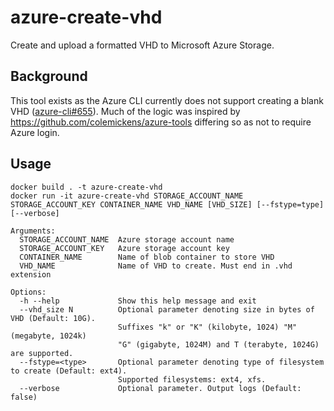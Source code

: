 # azure-create-vhd

Create and upload a formatted VHD to Microsoft Azure Storage.

## Background

This tool exists as the Azure CLI currently does not support creating a blank VHD ([azure-cli#655](https://github.com/Azure/azure-cli/issues/655)). Much of the logic was inspired by https://github.com/colemickens/azure-tools differing so as not to require Azure login.

## Usage

```
docker build . -t azure-create-vhd
docker run -it azure-create-vhd STORAGE_ACCOUNT_NAME STORAGE_ACCOUNT_KEY CONTAINER_NAME VHD_NAME [VHD_SIZE] [--fstype=type] [--verbose]

Arguments:
  STORAGE_ACCOUNT_NAME  Azure storage account name
  STORAGE_ACCOUNT_KEY   Azure storage account key
  CONTAINER_NAME        Name of blob container to store VHD
  VHD_NAME              Name of VHD to create. Must end in .vhd extension

Options:
  -h --help          	Show this help message and exit
  --vhd_size N          Optional parameter denoting size in bytes of VHD (Default: 10G).
                        Suffixes "k" or "K" (kilobyte, 1024) "M" (megabyte, 1024k) 
                        "G" (gigabyte, 1024M) and T (terabyte, 1024G) are supported.
  --fstype=<type>       Optional parameter denoting type of filesystem to create (Default: ext4).
                        Supported filesystems: ext4, xfs.
  --verbose             Optional parameter. Output logs (Default: false)
```
